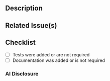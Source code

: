<!--
  Thank you for your contribution to the GradrX Community.
  Please first make sure there is an open Issue to discuss the feature/fix suggested in this PR.
 -->

<!-- if this PR is Work in Progress please create it as a Draft Pull Request -->

## Description
<!-- A few sentences describing the overall goals of the pull request's commits. -->

## Related Issue(s)
<!-- List related issues and pull requests. If this PR fixes an issue, please add it using Fixes #????  -->

## Checklist
-   [ ] Tests were added or are not required
-   [ ] Documentation was added or is not required

### AI Disclosure
<!-- 
  A sentence or two describing whether AI was used to author any of the code in this pull request
  Example: "This PR was written primarily by Claude Code" or "Tests written by GPT-5"
-->